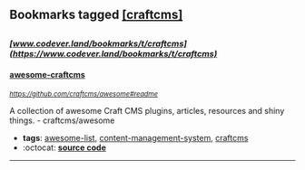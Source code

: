 ## Bookmarks tagged [[craftcms]](https://www.codever.land/search?q=[craftcms])

_<sup><sup>[www.codever.land/bookmarks/t/craftcms](https://www.codever.land/bookmarks/t/craftcms)</sup></sup>_
---
#### [awesome-craftcms](https://github.com/craftcms/awesome#readme)
_<sup>https://github.com/craftcms/awesome#readme</sup>_

A collection of awesome Craft CMS plugins, articles, resources and shiny things. - craftcms/awesome
* **tags**: [awesome-list](../tagged/awesome-list.md), [content-management-system](../tagged/content-management-system.md), [craftcms](../tagged/craftcms.md)
* :octocat: **[source code](https://github.com/craftcms/awesome#readme)**
---

